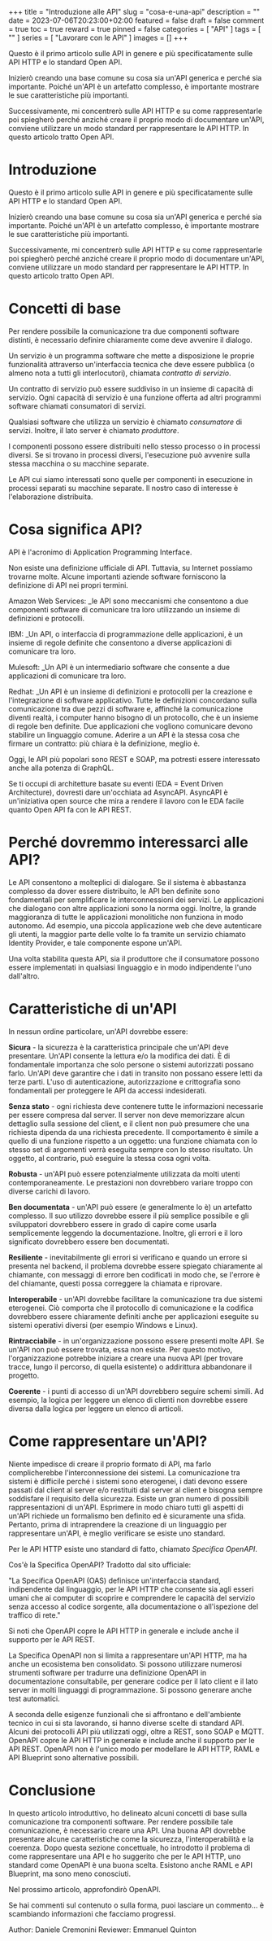 +++
title = "Introduzione alle API"
slug = "cosa-e-una-api"
description = ""
date = 2023-07-06T20:23:00+02:00
featured = false
draft = false
comment = true
toc = true
reward = true
pinned = false
categories = [
"API"
]
tags = [
""
]
series = [
"Lavorare con le API"
]
images = []
+++

Questo è il primo articolo sulle API in genere e più specificatamente sulle API HTTP e lo standard Open API.

Inizierò creando una base comune su cosa sia un'API generica e perché sia importante. Poiché un'API è un artefatto complesso, è importante mostrare le sue caratteristiche più importanti.

Successivamente, mi concentrerò sulle API HTTP e su come rappresentarle poi spiegherò perché anziché creare il proprio modo di documentare un'API, conviene utilizzare un modo standard per rappresentare le API HTTP. In questo articolo tratto Open API.
<!--more-->

# Introduzione

Questo è il primo articolo sulle API in genere e più specificatamente sulle API HTTP e lo standard Open API.

Inizierò creando una base comune su cosa sia un'API generica e perché sia importante. Poiché un'API è un artefatto complesso, è importante mostrare le sue caratteristiche più importanti.

Successivamente, mi concentrerò sulle API HTTP e su come rappresentarle poi spiegherò perché anziché creare il proprio modo di documentare un'API, conviene utilizzare un modo standard per rappresentare le API HTTP. In questo articolo tratto Open API.

# Concetti di base

Per rendere possibile la comunicazione tra due componenti software distinti, è necessario definire chiaramente come deve avvenire il dialogo.

Un servizio è un programma software che mette a disposizione le proprie funzionalità attraverso un'interfaccia tecnica che deve essere pubblica (o almeno nota a tutti gli interlocutori), chiamata _contratto di servizio_.

Un contratto di servizio può essere suddiviso in un insieme di capacità di servizio. Ogni capacità di servizio è una funzione offerta ad altri programmi software chiamati consumatori di servizi.

Qualsiasi software che utilizza un servizio è chiamato _consumatore_ di servizi. Inoltre, il lato server è chiamato _produttore_.

I componenti possono essere distribuiti nello stesso processo o in processi diversi. Se si trovano in processi diversi, l'esecuzione può avvenire sulla stessa macchina o su macchine separate.

Le API cui siamo interessati sono quelle per componenti in esecuzione in processi separati su macchine separate. Il nostro caso di interesse è l'elaborazione distribuita.

# Cosa significa API?

API è l'acronimo di Application Programming Interface.

Non esiste una definizione ufficiale di API. Tuttavia, su Internet possiamo trovarne molte. Alcune importanti aziende software forniscono la definizione di API nei propri termini.

Amazon Web Services:
_le API sono meccanismi che consentono a due componenti software di comunicare tra loro utilizzando un insieme di definizioni e protocolli.

IBM:
_Un API, o interfaccia di programmazione delle applicazioni, è un insieme di regole definite che consentono a diverse applicazioni di comunicare tra loro.

Mulesoft:
_Un API è un intermediario software che consente a due applicazioni di comunicare tra loro.

Redhat:
_Un API è un insieme di definizioni e protocolli per la creazione e l'integrazione di software applicativo. Tutte le definizioni concordano sulla comunicazione tra due pezzi di software e, affinché la comunicazione diventi realtà, i computer hanno bisogno di un protocollo, che è un insieme di regole ben definite. Due applicazioni che vogliono comunicare devono stabilire un linguaggio comune. Aderire a un API è la stessa cosa che firmare un contratto: più chiara è la definizione, meglio è.

Oggi, le API più popolari sono REST e SOAP, ma potresti essere interessato anche alla potenza di GraphQL.

Se ti occupi di architetture basate su eventi (EDA = Event Driven Architecture), dovresti dare un'occhiata ad AsyncAPI. AsyncAPI è un'iniziativa open source che mira a rendere il lavoro con le EDA facile quanto Open API fa con le API REST.


# Perché dovremmo interessarci alle API?

Le API consentono a molteplici di dialogare. Se il sistema è abbastanza complesso da dover essere distribuito, le API ben definite sono fondamentali per semplificare le interconnessioni dei servizi. Le applicazioni che dialogano con altre applicazioni sono la norma oggi. Inoltre, la grande maggioranza di tutte le applicazioni monolitiche non funziona in modo autonomo. Ad esempio, una piccola applicazione web che deve autenticare gli utenti, la maggior parte delle volte lo fa tramite un servizio chiamato Identity Provider, e tale componente espone un'API.

Una volta stabilita questa API, sia il produttore che il consumatore possono essere implementati in qualsiasi linguaggio e in modo indipendente l'uno dall'altro.

# Caratteristiche di un'API

In nessun ordine particolare, un'API dovrebbe essere:

**Sicura** - la sicurezza è la caratteristica principale che un'API deve presentare. Un'API consente la lettura e/o la modifica dei dati. È di fondamentale importanza che solo persone o sistemi autorizzati possano farlo. Un'API deve garantire che i dati in transito non possano essere letti da terze parti. L'uso di autenticazione, autorizzazione e crittografia sono fondamentali per proteggere le API da accessi indesiderati.

**Senza stato** - ogni richiesta deve contenere tutte le informazioni necessarie per essere compresa dal server. Il server non deve memorizzare alcun dettaglio sulla sessione del client, e il client non può presumere che una richiesta dipenda da una richiesta precedente. Il comportamento è simile a quello di una funzione rispetto a un oggetto: una funzione chiamata con lo stesso set di argomenti verrà eseguita sempre con lo stesso risultato. Un oggetto, al contrario, può eseguire la stessa cosa ogni volta.

**Robusta** - un'API può essere potenzialmente utilizzata da molti utenti contemporaneamente. Le prestazioni non dovrebbero variare troppo con diverse carichi di lavoro.

**Ben documentata** - un'API può essere (e generalmente lo è) un artefatto complesso. Il suo utilizzo dovrebbe essere il più semplice possibile e gli sviluppatori dovrebbero essere in grado di capire come usarla semplicemente leggendo la documentazione. Inoltre, gli errori e il loro significato dovrebbero essere ben documentati.

**Resiliente** - inevitabilmente gli errori si verificano e quando un errore si presenta nel backend, il problema dovrebbe essere spiegato chiaramente al chiamante, con messaggi di errore ben codificati in modo che, se l'errore è del chiamante, questi possa correggere la chiamata e riprovare.

**Interoperabile** - un'API dovrebbe facilitare la comunicazione tra due sistemi eterogenei. Ciò comporta che il protocollo di comunicazione e la codifica dovrebbero essere chiaramente definiti anche per applicazioni eseguite su sistemi operativi diversi (per esempio Windows e Linux).

**Rintracciabile** - in un'organizzazione possono essere presenti molte API. Se un'API non può essere trovata, essa non esiste. Per questo motivo, l'organizzazione potrebbe iniziare a creare una nuova API (per trovare tracce, lungo il percorso, di quella esistente) o addirittura abbandonare il progetto.

**Coerente** - i punti di accesso di un'API dovrebbero seguire schemi simili. Ad esempio, la logica per leggere un elenco di clienti non dovrebbe essere diversa dalla logica per leggere un elenco di articoli.

# Come rappresentare un'API?

Niente impedisce di creare il proprio formato di API, ma farlo complicherebbe l'interconnessione dei sistemi. La comunicazione tra sistemi è difficile perché i sistemi sono eterogenei, i dati devono essere passati dal client al server e/o restituiti dal server al client e bisogna sempre soddisfare il requisito della sicurezza. Esiste un gran numero di possibili rappresentazioni di un'API. Esprimere in modo chiaro tutti gli aspetti di un'API richiede un formalismo ben definito ed è sicuramente una sfida. Pertanto, prima di intraprendere la creazione di un linguaggio per rappresentare un'API, è meglio verificare se esiste uno standard.

Per le API HTTP esiste uno standard di fatto, chiamato _Specifica OpenAPI_.

Cos'è la Specifica OpenAPI? Tradotto dal sito ufficiale:

"La Specifica OpenAPI (OAS) definisce un'interfaccia standard, indipendente dal linguaggio, per le API HTTP che consente sia agli esseri umani che ai computer di scoprire e comprendere le capacità del servizio senza accesso al codice sorgente, alla documentazione o all'ispezione del traffico di rete."

Si noti che OpenAPI copre le API HTTP in generale e include anche il supporto per le API REST.

La Specifica OpenAPI non si limita a rappresentare un'API HTTP, ma ha anche un ecosistema ben consolidato. Si possono utilizzare numerosi strumenti software per tradurre una definizione OpenAPI in documentazione consultabile, per generare codice per il lato client e il lato server in molti linguaggi di programmazione. Si possono generare anche test automatici.

A seconda delle esigenze funzionali che si affrontano e dell'ambiente tecnico in cui si sta lavorando, si hanno diverse scelte di standard API. Alcuni dei protocolli API più utilizzati oggi, oltre a REST, sono SOAP e MQTT. OpenAPI copre le API HTTP in generale e include anche il supporto per le API REST. OpenAPI non è l'unico modo per modellare le API HTTP, RAML e API Blueprint sono alternative possibili.

# Conclusione

In questo articolo introduttivo, ho delineato alcuni concetti di base sulla comunicazione tra componenti software. Per rendere possibile tale comunicazione, è necessario creare una API. Una buona API dovrebbe presentare alcune caratteristiche come la sicurezza, l'interoperabilità e la coerenza. Dopo questa sezione concettuale, ho introdotto il problema di come rappresentare una API e ho suggerito che per le API HTTP, uno standard come OpenAPI è una buona scelta. Esistono anche RAML e API Blueprint, ma sono meno conosciuti.

Nel prossimo articolo, approfondirò OpenAPI.

Se hai commenti sul contenuto o sulla forma, puoi lasciare un commento... è scambiando informazioni che facciamo progressi.

Author: Daniele Cremonini
Reviewer: Emmanuel Quinton
